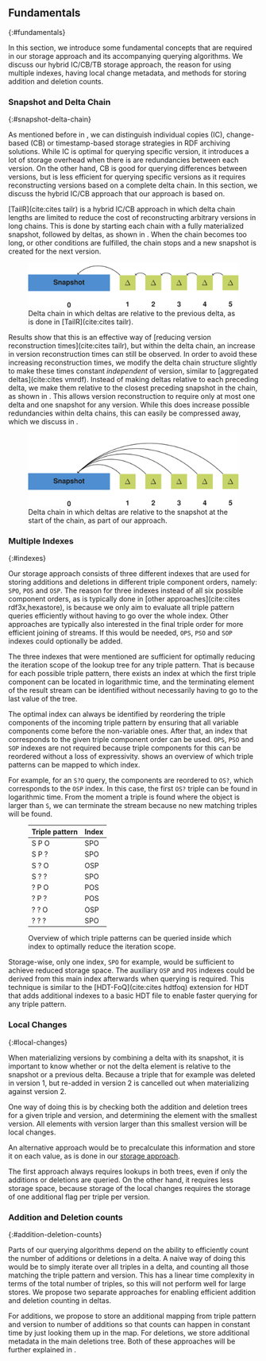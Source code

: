 ## Fundamentals
{:#fundamentals}

In this section, we introduce some fundamental concepts
that are required in our storage approach and its accompanying querying algorithms.
We discuss our hybrid IC/CB/TB storage approach,
the reason for using multiple indexes,
having local change metadata,
and methods for storing addition and deletion counts.

### Snapshot and Delta Chain
{:#snapshot-delta-chain}

As mentioned before in [](#preliminaries), we can distinguish individual copies (IC),
change-based (CB) or timestamp-based storage strategies in RDF archiving solutions.
While IC is optimal for querying specific version, it introduces a lot of storage overhead when there is are redundancies between each version.
On the other hand, CB is good for querying differences between versions, but is less efficient for querying specific versions as it requires
reconstructing versions based on a complete delta chain.
In this section, we discuss the hybrid IC/CB approach that our approach is based on.

[TailR](cite:cites tailr) is a hybrid IC/CB approach in which delta chain lengths are limited
to reduce the cost of reconstructing arbitrary versions in long chains.
This is done by starting each chain with a fully materialized snapshot, followed by deltas, as shown in [](#regular-delta-chain).
When the chain becomes too long, or other conditions are fulfilled, the chain stops
and a new snapshot is created for the next version.

<figure id="regular-delta-chain">
<img src="img/regular-delta-chain.svg" alt="[regular delta chain]">
<figcaption markdown="block">
Delta chain in which deltas are relative to the previous delta, as is done in [TailR](cite:cites tailr).
</figcaption>
</figure>

Results show that this is an effective way of [reducing version reconstruction times](cite:cites tailr),
but within the delta chain, an increase in version reconstruction times can still be observed.
In order to avoid these increasing reconstruction times,
we modify the delta chain structure slightly to make these times constant _independent_ of version, similar to [aggregated deltas](cite:cites vmrdf).
Instead of making deltas relative to each preceding delta,
we make them relative to the closest preceding snapshot in the chain, as shown in [](#alternative-delta-chain).
This allows version reconstruction to require only at most one delta and one snapshot for any version.
While this does increase possible redundancies within delta chains, this can easily be compressed away,
which we discuss in [](#storage).

<figure id="alternative-delta-chain">
<img src="img/alternative-delta-chain.svg" alt="[alternative delta chain]">
<figcaption markdown="block">
Delta chain in which deltas are relative to the snapshot at the start of the chain, as part of our approach.
</figcaption>
</figure>

### Multiple Indexes
{:#indexes}

Our storage approach consists of three different indexes that are used for storing additions and deletions
in different triple component orders, namely: `SPO`, `POS` and `OSP`.
The reason for three indexes instead of all six possible component orders,
as is typically done in [other approaches](cite:cites rdf3x,hexastore),
is because we only aim to evaluate all triple pattern queries efficiently without having to go over the whole index.
Other approaches are typically also interested in the final triple order for more efficient joining of streams.
If this would be needed, `OPS`, `PSO` and `SOP` indexes could optionally be added.

The three indexes that were mentioned are sufficient for optimally reducing the iteration scope of the lookup tree for any triple pattern.
That is because for each possible triple pattern,
there exists an index at which the first triple component can be located in logarithmic time,
and the terminating element of the result stream can be identified without necessarily having to go to the last value of the tree.

The optimal index can always be identified by reordering the triple components of the incoming triple pattern
by ensuring that all variable components come before the non-variable ones.
After that, an index that corresponds to the given triple component order can be used.
`OPS`, `PSO` and `SOP` indexes are not required because triple components for this can be reordered without a loss of expressivity.
[](#triple-pattern-index-mapping) shows an overview of which triple patterns can be mapped to which index.

For example, for an `S?O` query, the components are reordered to `OS?`, which corresponds to the `OSP` index.
In this case, the first `OS?` triple can be found in logarithmic time.
From the moment a triple is found where the object is larger than `S`,
we can terminate the stream because no new matching triples will be found.

<figure id="triple-pattern-index-mapping" class="table" markdown="1">

| Triple pattern | Index |
| -------------- |-------|
| S P O          | SPO   |
| S P ?          | SPO   |
| S ? O          | OSP   |
| S ? ?          | SPO   |
| ? P O          | POS   |
| ? P ?          | POS   |
| ? ? O          | OSP   |
| ? ? ?          | SPO   |


<figcaption markdown="block">
Overview of which triple patterns can be queried inside which index to optimally reduce the iteration scope.
</figcaption>
</figure>

Storage-wise, only one index, `SPO` for example, would be sufficient to achieve reduced storage space.
The auxiliary `OSP` and `POS` indexes could be derived from this main index afterwards when querying is required.
This technique is similar to the [HDT-FoQ](cite:cites hdtfoq) extension for HDT that adds additional indexes to a basic HDT file
to enable faster querying for any triple pattern.

### Local Changes
{:#local-changes}

When materializing versions by combining a delta with its snapshot,
it is important to know whether or not the delta element is relative to the snapshot or a previous delta.
Because a triple that for example was deleted in version 1, but re-added in version 2
is cancelled out when materializing against version 2.

One way of doing this is by checking both the addition and deletion trees for a given triple and version,
and determining the element with the smallest version.
All elements with version larger than this smallest version will be local changes.

An alternative approach would be to precalculate this information
and store it on each value, as is done in our [storage approach](#storage).

The first approach always requires lookups in both trees,
even if only the additions or deletions are queried.
On the other hand, it requires less storage space,
because storage of the local changes requires the storage of one additional flag per triple per version.

### Addition and Deletion counts
{:#addition-deletion-counts}

Parts of our querying algorithms depend on the ability to efficiently count
the number of additions or deletions in a delta.
A naive way of doing this would be to simply iterate over all triples in a delta,
and counting all those matching the triple pattern and version.
This has a linear time complexity in terms of the total number of triples, so this will not perform well for large stores.
We propose two separate approaches for enabling efficient addition and deletion counting in deltas.

For additions, we propose to store an additional mapping from triple pattern and version to number of additions
so that counts can happen in constant time by just looking them up in the map.
For deletions, we store additional metadata in the main deletions tree.
Both of these approaches will be further explained in [](#storage).
